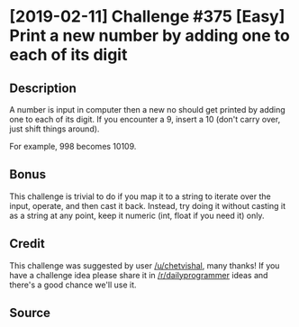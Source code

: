 # [2019-02-11] Challenge #375 [Easy] Print a new number by adding one to each of its digit

## Description
A number is input in computer then a new no should get printed by adding one to each of its digit. If you encounter a 9, insert a 10 (don't carry over, just shift things around).

For example, 998 becomes 10109.

## Bonus
This challenge is trivial to do if you map it to a string to iterate over the input, operate, and then cast it back. Instead, try doing it without casting it as a string at any point, keep it numeric (int, float if you need it) only.

## Credit
This challenge was suggested by user [/u/chetvishal](https://www.reddit.com/u/chetvishal), many thanks! If you have a challenge idea please share it in [/r/dailyprogrammer](https://www.reddit.com/r/dailyprogrammer) ideas and there's a good chance we'll use it.

## Source
[](https://www.reddit.com/r/dailyprogrammer/comments/aphavc/20190211_challenge_375_easy_print_a_new_number_by/)

